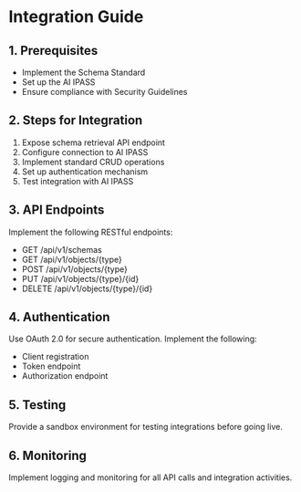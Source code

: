 # Integration Guide

## 1. Prerequisites

- Implement the Schema Standard
- Set up the AI IPASS
- Ensure compliance with Security Guidelines

## 2. Steps for Integration

1. Expose schema retrieval API endpoint
2. Configure connection to AI IPASS
3. Implement standard CRUD operations
4. Set up authentication mechanism
5. Test integration with AI IPASS

## 3. API Endpoints

Implement the following RESTful endpoints:

- GET /api/v1/schemas
- GET /api/v1/objects/{type}
- POST /api/v1/objects/{type}
- PUT /api/v1/objects/{type}/{id}
- DELETE /api/v1/objects/{type}/{id}

## 4. Authentication

Use OAuth 2.0 for secure authentication. Implement the following:

- Client registration
- Token endpoint
- Authorization endpoint

## 5. Testing

Provide a sandbox environment for testing integrations before going live.

## 6. Monitoring

Implement logging and monitoring for all API calls and integration activities.